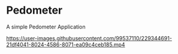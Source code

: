 # Pedometer
A simple Pedometer Application


https://user-images.githubusercontent.com/99537110/229344691-21df4041-8024-4586-8071-ea09c4ceb185.mp4

